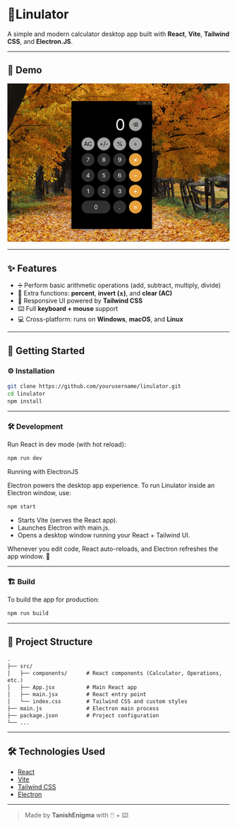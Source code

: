 # 🧮Linulator

A simple and modern calculator desktop app built with **React**, **Vite**, **Tailwind CSS**, and **Electron.JS**.

---

## 🎥 Demo

![til](public/walkthrough.gif)

---

## ✨ Features

* ➗ Perform basic arithmetic operations (add, subtract, multiply, divide)
* 🧮 Extra functions: **percent**, **invert (±)**, and **clear (AC)**
* 🎨 Responsive UI powered by **Tailwind CSS**
* ⌨️ Full **keyboard + mouse** support
* 💻 Cross-platform: runs on **Windows**, **macOS**, and **Linux**

---

## 🚀 Getting Started

### ⚙️ Installation

```sh
git clone https://github.com/yourusername/linulator.git
cd linulator
npm install
```

---

### 🛠 Development

Run React in dev mode (with hot reload):

```sh
npm run dev
```

Running with ElectronJS

Electron powers the desktop app experience.
To run Linulator inside an Electron window, use:

```sh
npm start
```

* Starts Vite (serves the React app).
* Launches Electron with main.js.
* Opens a desktop window running your React + Tailwind UI.

Whenever you edit code, React auto-reloads, and Electron refreshes the app window. 🚀

---

### 🏗 Build

To build the app for production:

```sh
npm run build
```

---

## 📁 Project Structure

```
.
├── src/
│   ├── components/      # React components (Calculator, Operations, etc.)
│   ├── App.jsx          # Main React app
│   ├── main.jsx         # React entry point
│   └── index.css        # Tailwind CSS and custom styles
├── main.js              # Electron main process
├── package.json         # Project configuration
└── ...
```

---

## 🛠 Technologies Used

* [React](https://react.dev/)
* [Vite](https://vitejs.dev/)
* [Tailwind CSS](https://tailwindcss.com/)
* [Electron](https://www.electronjs.org/)

---

> Made by **TanishEnigma** with 🖱️ + ⌨️
